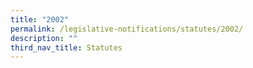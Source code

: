 ```yaml
---
title: "2002"
permalink: /legislative-notifications/statutes/2002/
description: ""
third_nav_title: Statutes
---
```

